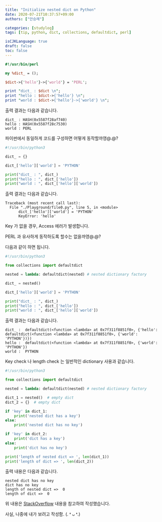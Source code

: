 ```yaml
---
title: "Initialize nested dict on Python"
date: 2020-07-21T10:37:57+09:00
authors: ["안승례"]

categories: [studylog]
tags: [tip, python, dict, collections, defaultdict, perl]

isCJKLanguage: true
draft: false
toc: false
---
```


```perl
#!/usr/bin/perl

my %dict_ = ();

$dict->{'hello'}->{'world'} = 'PERL';

print "dict_ : $dict \n";
print "hello : $dict->{'hello'} \n";
print "world : $dict->{'hello'}->{'world'} \n";
```

출력 결과는 다음과 같습니다.

```text
dict_ : HASH(0x5587f28af740) 
hello : HASH(0x5587f28c7530) 
world : PERL 
```

파이썬에서 동일하게 코드를 구성하면 어떻게 동작할까영@.@?

```py
#!/usr/bin/python3

dict_ = {}

dict_['hello']['world'] = 'PYTHON'

print("dict_ : ", dict_)
print("hello : ", dict_['hello'])
print("world : ", dict_['hello']['world'])
```

출력 결과는 다음과 같습니다.
```text
Traceback (most recent call last):
  File "./Playground/file0.py", line 5, in <module>
      dict_['hello']['world'] = 'PYTHON'
      KeyError: 'hello'
```
Key 가 없을 경우, Access 에러가 발생합니다.

PERL 과 유사하게 동작하도록 할수는 없을까영@.@?

다음과 같이 하면 됩니다.

```py
#!/usr/bin/python3

from collections import defaultdict

nested = lambda: defaultdict(nested) # nested dictionary factory

dict_ = nested()

dict_['hello']['world'] = 'PYTHON'

print("dict_ : ", dict_)
print("hello : ", dict_['hello'])
print("world : ", dict_['hello']['world'])
```

출력 결과는 다음과 같습니다.

```text
dict_ :  defaultdict(<function <lambda> at 0x7f311f8851f0>, {'hello': defaultdict(<function <lambda> at 0x7f311f8851f0>, {'world': 'PYTHON'})})
hello :  defaultdict(<function <lambda> at 0x7f311f8851f0>, {'world': 'PYTHON'})
world :  PYTHON
```

Key check 나 length check 는 일반적인 dictionary 사용과 같습니다.

```py
#!/usr/bin/python3

from collections import defaultdict

nested = lambda: defaultdict(nested) # nested dictionary factory

dict_1 = nested()  # empty dict
dict_2 = {}  # empty dict

if 'key' in dict_1:
    print('nested dict has a key')
else:
    print('nested dict has no key')

if 'key' in dict_2:
    print('dict has a key')
else:
    print('dict has no key')

print('length of nested dict => ', len(dict_1))
print('length of dict => ', len(dict_2))
```

출력 내용은 다음과 같습니다.

```text
nested dict has no key
dict has no key
length of nested dict =>  0
length of dict =>  0
```

위 내용은 [StackOverflow](https://stackoverflow.com/a/23036575) 내용을 참고하여 작성했습니다.

사실, 나중에 내가 보려고 작성함. (. ❛ ᴗ ❛.)

